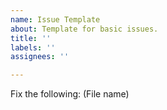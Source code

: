 ```yaml
---
name: Issue Template
about: Template for basic issues.
title: ''
labels: ''
assignees: ''

---
```


Fix the following:
(File name)
